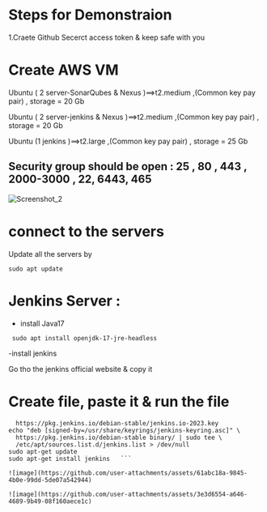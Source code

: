 # Steps for Demonstraion 

1.Craete Github Secerct access token  & keep safe with you 

# Create AWS VM 
 Ubuntu  ( 2 server-SonarQubes & Nexus )==>t2.medium ,(Common key pay pair) , storage = 20 Gb

Ubuntu  ( 2 server-jenkins & Nexus )==>t2.medium ,(Common key pay pair) , storage = 20 Gb

Ubuntu  (1 jenkins  )==>t2.large ,(Common key pay pair) , storage = 25 Gb 

##  Security group should be open :  25 , 80 , 443 , 2000-3000 , 22, 6443, 465 

![Screenshot_2](https://github.com/user-attachments/assets/92f51c4b-5bfe-469e-8b8c-2255856aab11) 


# connect to the servers 
Update all the servers by 

``` sudo apt update ```

# Jenkins Server :
- install Java17
  
```  sudo apt install openjdk-17-jre-headless    ```

-install jenkins  

Go tho the jenkins official website & copy it 

# Create file, paste it & run the file 

```  sudo wget -O /usr/share/keyrings/jenkins-keyring.asc \
  https://pkg.jenkins.io/debian-stable/jenkins.io-2023.key
echo "deb [signed-by=/usr/share/keyrings/jenkins-keyring.asc]" \
  https://pkg.jenkins.io/debian-stable binary/ | sudo tee \
  /etc/apt/sources.list.d/jenkins.list > /dev/null
sudo apt-get update
sudo apt-get install jenkins   ```

![image](https://github.com/user-attachments/assets/61abc18a-9845-4b0e-99dd-5de07a542944) 

![image](https://github.com/user-attachments/assets/3e3d6554-a646-4689-9b49-08f160aece1c) 




